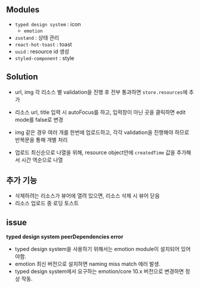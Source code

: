 ## Modules

- `typed design system` : icon
  - `emotion`
- `zustand` : 상태 관리
- `react-hot-toast` : toast
- `uuid` : resource id 생성
- `styled-component` : style

## Solution

- url, img 각 리소스 별 validation을 진행 후 전부 통과하면 `store.resources`에 추가

- 리소스 url, title 입력 시 autoFocus를 하고, 입력창이 아닌 곳을 클릭하면 edit mode를 false로 변경

- img 같은 경우 여러 개를 한번에 업로드하고, 각각 validation을 진행해야 하므로 반복문을 통해 개별 처리

- 업로드 최신순으로 나열을 위해, resource object안에 `createdTime` 값을 추가해서 시간 역순으로 나열

## 추가 기능

- 삭제하려는 리소스가 뷰어에 열려 있으면, 리소스 삭제 시 뷰어 닫음
- 리소스 업로드 중 로딩 토스트

## issue

**typed design system peerDependencies error**

- typed design system을 사용하기 위해서는 emotion module이 설치되어 있어야함.
- emotion 최신 버전으로 설치하면 naming miss match 에러 발생.
- typed design system에서 요구하는 emotion/core 10.x 버전으로 변경하면 정상 작동.
